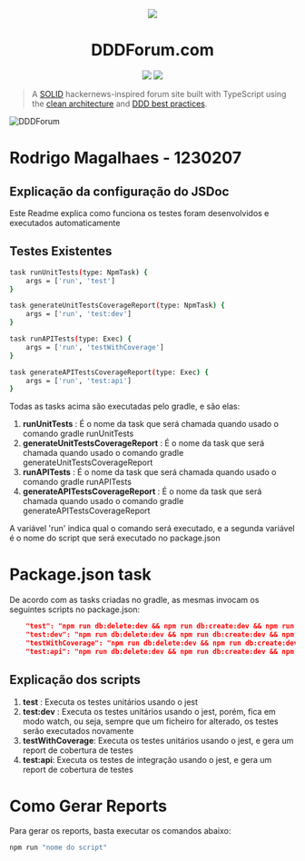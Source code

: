 <p align="center">
 <img src="https://user-images.githubusercontent.com/6892666/67032637-fc237200-f0e1-11e9-8a46-f5d655e71962.png"/>
</p>
<h1 align="center">DDDForum.com</h1>

<p align="center">
 <a href="https://circleci.com/gh/stemmlerjs/ddd-forum"><img src="https://circleci.com/gh/circleci/circleci-docs.svg?style=svg"></a>
 <a href="#contributors"><img src="https://img.shields.io/badge/all_contributors-2-orange.svg?style=flat-square"></a>
</p>

> A [SOLID](https://khalilstemmler.com/articles/solid-principles/solid-typescript/) hackernews-inspired forum site built with TypeScript using the [clean architecture](https://khalilstemmler.com/articles/software-design-architecture/organizing-app-logic/) and [DDD best practices](https://khalilstemmler.com/articles/domain-driven-design-intro/).

![DDDForum](https://user-images.githubusercontent.com/6892666/67032446-9931db00-f0e1-11e9-894d-7bccd240c851.png)

# Rodrigo Magalhaes - 1230207

## Explicação da configuração do JSDoc  

Este Readme explica como funciona os testes foram desenvolvidos e executados automaticamente

## Testes Existentes

```bash
task runUnitTests(type: NpmTask) {
    args = ['run', 'test']
}

task generateUnitTestsCoverageReport(type: NpmTask) {
    args = ['run', 'test:dev']
}

task runAPITests(type: Exec) {
    args = ['run', 'testWithCoverage']
}

task generateAPITestsCoverageReport(type: Exec) {
    args = ['run', 'test:api']
}
```
Todas as tasks acima são executadas pelo gradle, e são elas:

1. **runUnitTests** : É o nome da task que será chamada quando usado o comando gradle runUnitTests
2. **generateUnitTestsCoverageReport** : É o nome da task que será chamada quando usado o comando gradle generateUnitTestsCoverageReport
3. **runAPITests** : É o nome da task que será chamada quando usado o comando gradle runAPITests
4. **generateAPITestsCoverageReport** : É o nome da task que será chamada quando usado o comando gradle generateAPITestsCoverageReport

A variável 'run' indica qual o comando será executado, e a segunda variável é o nome do script que será executado no package.json

# Package.json task
De acordo com as tasks criadas no gradle, as mesmas invocam os seguintes scripts no package.json:

```json
    "test": "npm run db:delete:dev && npm run db:create:dev && npm run migrate:dev && jest",
    "test:dev": "npm run db:delete:dev && npm run db:create:dev && npm run migrate:dev && jest --watchAll",
    "testWithCoverage": "npm run db:delete:dev && npm run db:create:dev && npm run migrate:dev && jest --coverage --coverageReporters=\"text\" --coverageReporters=\"html\" --coverageReporters=\"json\"",
    "test:api": "npm run db:delete:dev && npm run db:create:dev && npm run migrate:dev && jest --coverage --coverageReporters=\"html\" --runInBand --testPathPattern=api"
```

## Explicação dos scripts
1. **test** : Executa os testes unitários usando o jest
2. **test:dev** : Executa os testes unitários usando o jest, porém, fica em modo watch, ou seja, sempre que um ficheiro for alterado, os testes serão executados novamente
3. **testWithCoverage**: Executa os testes unitários usando o jest, e gera um report de cobertura de testes
4. **test:api**: Executa os testes de integração usando o jest, e gera um report de cobertura de testes

# Como Gerar Reports
Para gerar os reports, basta executar os comandos abaixo:

```bash
npm run "nome do script"
```
